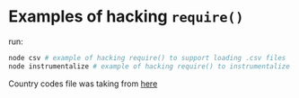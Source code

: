 # Examples of hacking `require()`

run:

```bash
node csv # example of hacking require() to support loading .csv files
node instrumentalize # example of hacking require() to instrumentalize js code
```


Country codes file was taking from [here](https://github.com/datasets/country-codes/blob/master/data/country-codes.csv)
